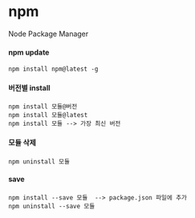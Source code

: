 # npm

Node Package Manager



#### npm update

```
npm install npm@latest -g
```



#### 버전별 install

```
npm install 모듈@버전
npm install 모듈@latest
npm install 모듈 --> 가장 최신 버전
```



#### 모듈 삭제

```
npm uninstall 모듈
```



#### save

````
npm install --save 모듈  --> package.json 파일에 추가
npm uninstall --save 모듈
````

